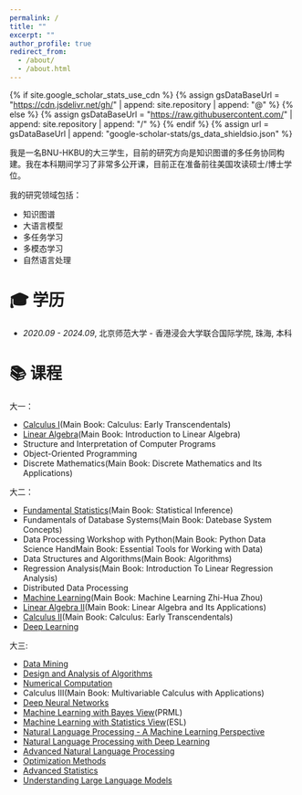 ```yaml
---
permalink: /
title: ""
excerpt: ""
author_profile: true
redirect_from: 
  - /about/
  - /about.html
---
```


{% if site.google_scholar_stats_use_cdn %}
{% assign gsDataBaseUrl = "https://cdn.jsdelivr.net/gh/" | append: site.repository | append: "@" %}
{% else %}
{% assign gsDataBaseUrl = "https://raw.githubusercontent.com/" | append: site.repository | append: "/" %}
{% endif %}
{% assign url = gsDataBaseUrl | append: "google-scholar-stats/gs_data_shieldsio.json" %}

<span class='anchor' id='about-me'></span>

我是一名BNU-HKBU的大三学生，目前的研究方向是知识图谱的多任务协同构建。我在本科期间学习了非常多公开课，目前正在准备前往美国攻读硕士/博士学位。


我的研究领域包括：
- 知识图谱
- 大语言模型
- 多任务学习
- 多模态学习
- 自然语言处理
  


<span class='anchor' id='-xl'></span>

# 🎓 学历
- *2020.09 - 2024.09*, <a href="https://www.uic.edu.cn/"></a> 北京师范大学 - 香港浸会大学联合国际学院, 珠海, 本科 
 
<span class='anchor' id='-kc'></span>

# 📚 课程
大一：
- [Calculus I](http://ocw.nctu.edu.tw/course_detail-v.php?bgid=1&gid=0&nid=490)(Main Book: Calculus: Early Transcendentals)
- [Linear Algebra](https://ocw.nthu.edu.tw/ocw/index.php?page=course&cid=89)(Main Book: Introduction to Linear Algebra)
- Structure and Interpretation of Computer Programs
- Object-Oriented Programming
- Discrete Mathematics(Main Book: Discrete Mathematics and Its Applications)

大二：
- [Fundamental Statistics](https://www.youtube.com/playlist?list=PL5LSj-W8URK2VkbA8HCeoyMLr2783GSZN)(Main Book: Statistical Inference)
- Fundamentals of Database Systems(Main Book: Datebase System Concepts)
- Data Processing Workshop with Python(Main Book: Python Data Science HandMain Book: Essential Tools for Working with Data)
- Data Structures and Algorithms(Main Book: Algorithms)
- Regression Analysis(Main Book: Introduction To Linear Regression Analysis)
- Distributed Data Processing
- [Machine Learning](https://www.xuetangx.com/course/nju0802bt/14363483)(Main Book: Machine Learning Zhi-Hua Zhou)
- [Linear Algebra II](https://ocw.nthu.edu.tw/ocw/index.php?page=course&cid=89)(Main Book: Linear Algebra and Its Applications)
- [Calculus II](http://ocw.nctu.edu.tw/course_detail-v.php?bgid=1&gid=0&nid=490)(Main Book: Calculus: Early Transcendentals)
- [Deep Learning](https://speech.ee.ntu.edu.tw/~hylee/ml/2022-spring.php)

大三:
- [Data Mining](https://wiki.illinois.edu/wiki/display/cs412/Fall+2016+Course+Syllabus+and+Schedule)
- [Design and Analysis of Algorithms](https://www.bilibili.com/video/BV11341167sn/)
- [Numerical Computation](https://www.youtube.com/playlist?list=PLbxFfU5GKZz3D4NPYvvY7dvXiZ0awd4zn)
- Calculus III(Main Book: Multivariable Calculus with Applications)
- [Deep Neural Networks](https://inst.eecs.berkeley.edu/~cs182/sp23/)
- [Machine Learning with Bayes View](https://uvaml1.github.io/)(PRML)
- [Machine Learning with Statistics View](https://people.eecs.berkeley.edu/~jrs/189/)(ESL)
- [Natural Language Processing - A Machine Learning Perspective](https://westlakenlp.github.io/nlpml/)
- [Natural Language Processing with Deep Learning](https://web.stanford.edu/class/cs224n/)
- [Advanced Natural Language Processing](http://www.phontron.com/class/anlp2022/)
- [Optimization Methods](https://www.stat.cmu.edu/~siva/teaching/725/)
- [Advanced Statistics](https://stat510.org/)
- [Understanding Large Language Models](https://www.cs.princeton.edu/courses/archive/fall22/cos597G/)
